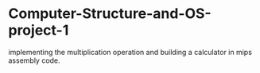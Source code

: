 # Computer-Structure-and-OS-project-1
implementing the multiplication operation and building a calculator in mips assembly code.

